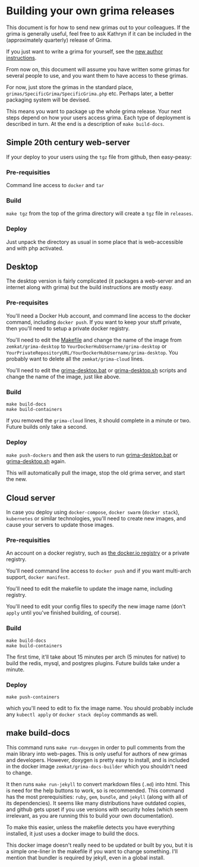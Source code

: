 # Building your own grima releases

This document is for how to send new grimas out to your colleagues.
If the grima is generally useful, feel free to ask Kathryn if it
can be included in the (approximately quarterly) release of Grima.

If you just want to write a grima for yourself, see the [new author
instructions](NEWAUTHOR.md).

From now on, this document will assume you have written some grimas
for several people to use, and you want them to have access to these
grimas.

For now, just store the grimas in the standard place,
`grimas/SpecificGrima/SpecificGrima.php` etc. Perhaps later, a better packaging
system will be devised.

This means you want to package up the whole grima release. Your next
steps depend on how your users access grima. Each type of deployment
is described in turn. At the end is a description of `make build-docs`.

## Simple 20th century web-server

If your deploy to your users using the `tgz` file from github, then easy-peasy:

### Pre-requisities

Command line access to `docker` and `tar`

### Build

`make tgz` from the top of the grima directory will create a `tgz` file in
`releases`.

### Deploy

Just unpack the directory as usual in some place that is web-accessible and
with php activated.

## Desktop

The desktop version is fairly complicated (it packages a web-server and an
internet along with grima) but the build instructions are mostly easy.

### Pre-requisites

You'll need a Docker Hub account, and command line access to the docker
command, including `docker push`. If you want to keep your stuff private,
then you'll need to setup a private docker registry.

You'll need to edit the [Makefile](../Makefile) and change the name of
the image from `zemkat/grima-desktop` to `YourDockerHubUsername/grima-desktop`
or `YourPrivateRepositoryURL/YourDockerHubUsername/grima-desktop`. You
probably want to delete all the `zemkat/grima-cloud` lines.

You'll need to edit the
[grima-desktop.bat](../containers/desktop/grima-desktop.bat) or
[grima-desktop.sh](../containers/desktop/grima-desktop.sh) scripts and change
the name of the image, just like above.

### Build

```
make build-docs
make build-containers
```

If you removed the `grima-cloud` lines, it should complete in a minute or
two. Future builds only take a second.

### Deploy

`make push-dockers` and then ask the users to run
[grima-desktop.bat](../containers/desktop/grima-desktop.bat) or
[grima-desktop.sh](../containers/desktop/grima-desktop.sh) again.

This will automatically pull the image, stop the old grima server, and start
the new.

## Cloud server

In case you deploy using `docker-compose`, `docker swarm` (`docker stack`),
`kubernetes` or similar technologies, you'll need to create new images,
and cause your servers to update those images.

### Pre-requisities

An account on a docker registry, such as [the docker.io
registry](https://hub.docker.com/) or a private registry.

You'll need command line access to `docker push` and if you want multi-arch
support, `docker manifest`.

You'll need to edit the makefile to update the image name,
including registry.

You'll need to edit your config files to specify the new image name
(don't `apply` until you've finished building, of course).

### Build

```
make build-docs
make build-containers
```

The first time, it'll take about 15 minutes per arch (5 minutes for native) to
build the redis, mysql, and postgres plugins. Future builds take under a minute.

### Deploy

```
make push-containers
```

which you'll need to edit to fix the image name. You should probably include
any `kubectl apply` or `docker stack deploy` commands as well.

## make build-docs

This command runs `make run-doxygen` in order to pull comments from the main
library into web-pages. This is only useful for authors of new grimas and
developers. However, doxygen is pretty easy to install, and is included in the
docker image `zemkat/grima-docs-builder` which you shouldn't need to change.

It then runs `make run-jekyll` to convert markdown files (`.md`) into html.
This is need for the help buttons to work, so is recommended. This command
has the most prerequisities: `ruby`, `gem`, `bundle`, and `jekyll` (along
with all of its dependencies). It seems like many distributions have outdated
copies, and github gets upset if you use versions with security holes (which
seem irrelevant, as you are running this to build your own documentation).

To make this easier, unless the makefile detects you have everything installed,
it just uses a docker image to build the docs.

This docker image doesn't really need to be updated or built by you, but
it is a simple one-liner in the makefile if you want to change something.
I'll mention that bundler is required by jekyll, even in a global install.
